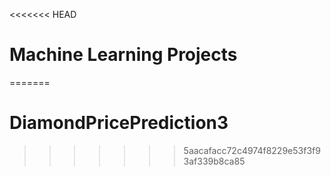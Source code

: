 <<<<<<< HEAD
# Machine Learning Projects
=======
# DiamondPricePrediction3
>>>>>>> 5aacafacc72c4974f8229e53f3f93af339b8ca85
